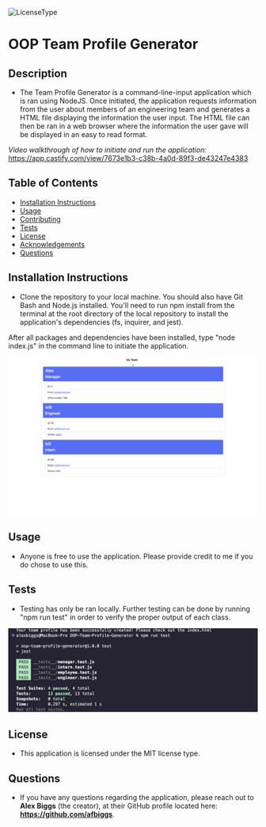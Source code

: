 ![LicenseType](https://img.shields.io/badge/License%3A%20-MIT-green)
  # OOP Team Profile Generator
  
  ## Description
  
  * The Team Profile Generator is a command-line-input application which is ran using NodeJS. Once initiated, the application requests information from the user about members of an engineering team and generates a HTML file displaying the information the user input. The HTML file can then be ran in a web browser where the information the user gave will be displayed in an easy to read format.  

*Video walkthrough of how to initiate and run the application:* https://app.castify.com/view/7673e1b3-c38b-4a0d-89f3-de43247e4383
  
  ## Table of Contents
  
  * [Installation Instructions](#Installation-Instructions)
  * [Usage](#Usage)
  * [Contributing](#Contributing)
  * [Tests](#Tests)
  * [License](#License)
  * [Acknowledgements](#Acknowledgements)
  * [Questions](#Questions)
  
  ## Installation Instructions
  
  * Clone the repository to your local machine. You should also have Git Bash and Node.js installed. You'll need to run npm install from the terminal at the root directory of the local repository to install the application's dependencies (fs, inquirer, and jest).

  After all packages and dependencies have been installed, type "node index.js" in the command line to initiate the application. 


  ![](assets/team-generator-screenshot.png)
  
  ## Usage
  
  * Anyone is free to use the application. Please provide credit to me if you do chose to use this. 

  
  ## Tests
  
  * Testing has only be ran locally. Further testing can be done by running "npm run test" in order to verify the proper output of each class. 


  ![](assets/OOP-team-generator-tests.png)
  
  ## License
  
  * This application is licensed under the MIT license type.
  
  
  ## Questions
  * If you have any questions regarding the application, please reach out to **Alex Biggs** (the creator), at their GitHub profile located here: **https://github.com/afbiggs**.
